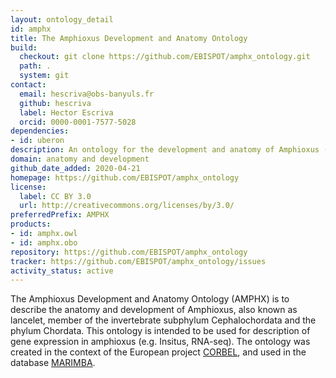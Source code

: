```yaml
---
layout: ontology_detail
id: amphx
title: The Amphioxus Development and Anatomy Ontology
build:
  checkout: git clone https://github.com/EBISPOT/amphx_ontology.git
  path: .
  system: git
contact:
  email: hescriva@obs-banyuls.fr
  github: hescriva
  label: Hector Escriva
  orcid: 0000-0001-7577-5028
dependencies:
- id: uberon
description: An ontology for the development and anatomy of Amphioxus (Branchiostoma lanceolatum).
domain: anatomy and development
github_date_added: 2020-04-21
homepage: https://github.com/EBISPOT/amphx_ontology
license:
  label: CC BY 3.0
  url: http://creativecommons.org/licenses/by/3.0/
preferredPrefix: AMPHX
products:
- id: amphx.owl
- id: amphx.obo
repository: https://github.com/EBISPOT/amphx_ontology
tracker: https://github.com/EBISPOT/amphx_ontology/issues
activity_status: active
---
```


The Amphioxus Development and Anatomy Ontology (AMPHX) is to describe the anatomy and development of Amphioxus, also known as lancelet, member of the invertebrate subphylum Cephalochordata and the phylum Chordata. This ontology is intended to be used for description of gene expression in amphioxus (e.g. Insitus, RNA-seq). The ontology was created in the context of the European project [CORBEL](https://www.corbel-project.eu/home.html), and used in the database [MARIMBA](http://marimba.obs-vlfr.fr/home).
